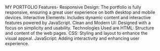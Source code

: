 MY PORTFOLIO
Features-
   Responsive Design: The portfolio is fully responsive, ensuring a great user experience on both desktop and mobile devices.
   Interactive Elements: Includes dynamic content and interactive features powered by JavaScript.
   Clean and Modern UI: Designed with a focus on simplicity and usability.
Technologies Used are 
   HTML: Structure and content of the web pages.
   CSS: Styling and layout to enhance the visual appeal.
   JavaScript: Adding interactivity and enhancing user experience.
